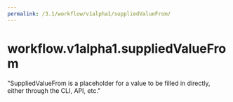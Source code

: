 ```yaml
---
permalink: /3.1/workflow/v1alpha1/suppliedValueFrom/
---
```


# workflow.v1alpha1.suppliedValueFrom

"SuppliedValueFrom is a placeholder for a value to be filled in directly, either through the CLI, API, etc."
